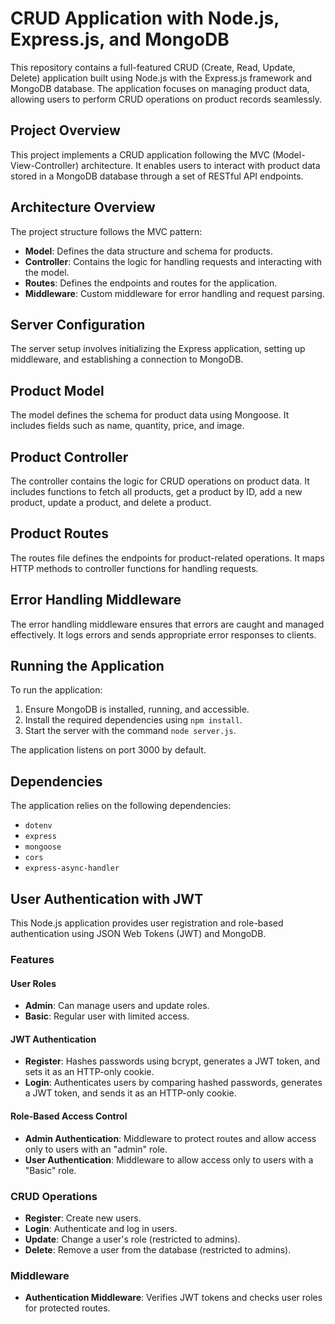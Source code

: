 
# CRUD Application with Node.js, Express.js, and MongoDB

This repository contains a full-featured CRUD (Create, Read, Update, Delete) application built using Node.js with the Express.js framework and MongoDB database. The application focuses on managing product data, allowing users to perform CRUD operations on product records seamlessly.

## Project Overview

This project implements a CRUD application following the MVC (Model-View-Controller) architecture. It enables users to interact with product data stored in a MongoDB database through a set of RESTful API endpoints.

## Architecture Overview

The project structure follows the MVC pattern:

- **Model**: Defines the data structure and schema for products.
- **Controller**: Contains the logic for handling requests and interacting with the model.
- **Routes**: Defines the endpoints and routes for the application.
- **Middleware**: Custom middleware for error handling and request parsing.

## Server Configuration

The server setup involves initializing the Express application, setting up middleware, and establishing a connection to MongoDB.

## Product Model

The model defines the schema for product data using Mongoose. It includes fields such as name, quantity, price, and image.

## Product Controller

The controller contains the logic for CRUD operations on product data. It includes functions to fetch all products, get a product by ID, add a new product, update a product, and delete a product.

## Product Routes

The routes file defines the endpoints for product-related operations. It maps HTTP methods to controller functions for handling requests.

## Error Handling Middleware

The error handling middleware ensures that errors are caught and managed effectively. It logs errors and sends appropriate error responses to clients.

## Running the Application

To run the application:

1. Ensure MongoDB is installed, running, and accessible.
2. Install the required dependencies using `npm install`.
3. Start the server with the command `node server.js`.

The application listens on port 3000 by default.

## Dependencies

The application relies on the following dependencies:

- `dotenv`
- `express`
- `mongoose`
- `cors`
- `express-async-handler`

## User Authentication with JWT

This Node.js application provides user registration and role-based authentication using JSON Web Tokens (JWT) and MongoDB.

### Features

#### User Roles

- **Admin**: Can manage users and update roles.
- **Basic**: Regular user with limited access.

#### JWT Authentication

- **Register**: Hashes passwords using bcrypt, generates a JWT token, and sets it as an HTTP-only cookie.
- **Login**: Authenticates users by comparing hashed passwords, generates a JWT token, and sends it as an HTTP-only cookie.

#### Role-Based Access Control

- **Admin Authentication**: Middleware to protect routes and allow access only to users with an "admin" role.
- **User Authentication**: Middleware to allow access only to users with a "Basic" role.

### CRUD Operations

- **Register**: Create new users.
- **Login**: Authenticate and log in users.
- **Update**: Change a user's role (restricted to admins).
- **Delete**: Remove a user from the database (restricted to admins).

### Middleware

- **Authentication Middleware**: Verifies JWT tokens and checks user roles for protected routes.
